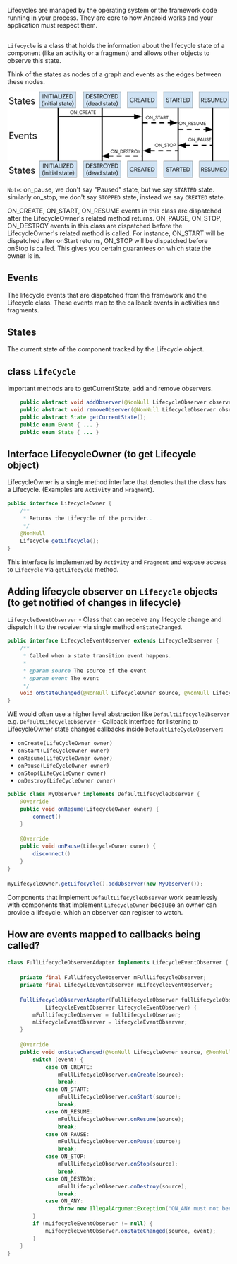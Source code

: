 
Lifecycles are managed by the operating system or the framework code running in your process. They are core to how Android works and your application must respect them.

##

`Lifecycle` is a class that holds the information about the lifecycle state of a component (like an activity or a fragment) and allows other objects to observe this state.

Think of the states as nodes of a graph and events as the edges between these nodes.

![lifecycle states](images/lifecycle-states.svg)

`Note`: on_pause, we don't say "Paused" state, but we say `STARTED` state. similarly on_stop, we don't say `STOPPED` state, instead we say `CREATED` state.

ON_CREATE, ON_START, ON_RESUME events in this class are dispatched after the LifecycleOwner's related method returns. ON_PAUSE, ON_STOP, ON_DESTROY events in this class are dispatched before the LifecycleOwner's related method is called. For instance, ON_START will be dispatched after onStart returns, ON_STOP will be dispatched before onStop is called. This gives you certain guarantees on which state the owner is in.

## Events

The lifecycle events that are dispatched from the framework and the Lifecycle class. These events map to the callback events in activities and fragments.


## States

The current state of the component tracked by the Lifecycle object.

## class `LifeCycle`

Important methods are to getCurrentState, add and remove observers.

```java
    public abstract void addObserver(@NonNull LifecycleObserver observer);
    public abstract void removeObserver(@NonNull LifecycleObserver observer);
    public abstract State getCurrentState();
    public enum Event { ... }
    public enum State { ... }
```

## Interface LifecycleOwner (to get Lifecycle object)

LifecycleOwner is a single method interface that denotes that the class has a Lifecycle. (Examples are `Activity` and `Fragment`).

```java
public interface LifecycleOwner {
    /**
     * Returns the Lifecycle of the provider..
     */
    @NonNull
    Lifecycle getLifecycle();
}
```

This interface is implemented by `Activity` and `Fragment` and expose access to `Lifecycle` via `getLifecycle` method.


## Adding lifecycle observer on `Lifecycle` objects (to get notified of changes in lifecycle)

`LifecycleEventObserver` - Class that can receive any lifecycle change and dispatch it to the receiver via single method `onStateChanged`.
```java
public interface LifecycleEventObserver extends LifecycleObserver {
    /**
     * Called when a state transition event happens.
     *
     * @param source The source of the event
     * @param event The event
     */
    void onStateChanged(@NonNull LifecycleOwner source, @NonNull Lifecycle.Event event);
}
```

WE would often use a higher level abstraction like `DefaultLifecycleObserver` e.g.
`DefaultLifeCycleObserver` - Callback interface for listening to LifecycleOwner state changes
callbacks inside `DefaultLifeCycleObserver`:
* `onCreate(LifeCycleOwner owner)`
* `onStart(LifeCycleOwner owner)`
* `onResume(LifeCycleOwner owner)`
* `onPause(LifeCycleOwner owner)`
* `onStop(LifeCycleOwner owner)`
* `onDestroy(LifeCycleOwner owner)`


```java
public class MyObserver implements DefaultLifecycleObserver {
    @Override
    public void onResume(LifecycleOwner owner) {
        connect()
    }

    @Override
    public void onPause(LifecycleOwner owner) {
        disconnect()
    }
}

myLifecycleOwner.getLifecycle().addObserver(new MyObserver());
```

Components that implement `DefaultLifecycleObserver` work seamlessly with components that implement `LifecycleOwner` because an owner can provide a lifecycle, which an observer can register to watch.


## How are events mapped to callbacks being called?

```java
class FullLifecycleObserverAdapter implements LifecycleEventObserver {

    private final FullLifecycleObserver mFullLifecycleObserver;
    private final LifecycleEventObserver mLifecycleEventObserver;

    FullLifecycleObserverAdapter(FullLifecycleObserver fullLifecycleObserver,
            LifecycleEventObserver lifecycleEventObserver) {
        mFullLifecycleObserver = fullLifecycleObserver;
        mLifecycleEventObserver = lifecycleEventObserver;
    }

    @Override
    public void onStateChanged(@NonNull LifecycleOwner source, @NonNull Lifecycle.Event event) {
        switch (event) {
            case ON_CREATE:
                mFullLifecycleObserver.onCreate(source);
                break;
            case ON_START:
                mFullLifecycleObserver.onStart(source);
                break;
            case ON_RESUME:
                mFullLifecycleObserver.onResume(source);
                break;
            case ON_PAUSE:
                mFullLifecycleObserver.onPause(source);
                break;
            case ON_STOP:
                mFullLifecycleObserver.onStop(source);
                break;
            case ON_DESTROY:
                mFullLifecycleObserver.onDestroy(source);
                break;
            case ON_ANY:
                throw new IllegalArgumentException("ON_ANY must not been send by anybody");
        }
        if (mLifecycleEventObserver != null) {
            mLifecycleEventObserver.onStateChanged(source, event);
        }
    }
}
```